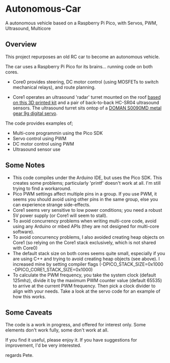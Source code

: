 # Autonomous-Car
A autonomous vehicle based on a Raspberry Pi Pico, with Servos, PWM, Ultrasound, Multicore 

## Overview

This project repurposes an old RC car to become an autonomous vehicle.

The car uses a Raspberry Pi Pico for its brains... running code on both cores.

- Core0 provides steering, DC motor control (using MOSFETs to switch mechanical relays), and route planning.

- Core1 operates an ultrasound 'radar' turret mounted on the roof [based on this 3D printed kit](https://www.tinkercad.com/embed/0e6vV6PrGs4?editbtn=1) and a pair of back-to-back HC-SR04 ultrasound sensors. The ultrasound turret sits ontop of a [DOMAN S0090MD metal gear 9g digital servo](http://www.domanrchobby.com/content/?130.html).

The code provides examples of;
 - Multi-core programmin using the Pico SDK
 - Servo control using PWM
 - DC motor control using PWM
 - Ultrasound sensor use

## Some Notes

- This code compiles under the Arduino IDE, but uses the Pico SDK. This creates some problems; particularly 'printf' doesn't work at all. I'm still trying to find a workaround.
- Pico PWM settings affect multiple pins in a group. If you use PWM, it seems you should avoid using other pins in the same group, else you can experience strange side-effects.
- Core1 seems very sensitive to low power conditions; you need a robust 5V power supply (or Core1 will seem to stall).
- To avoid concurrency problems when writing multi-core code, avoid using any Arduino or mbed APIs (they are not designed for multi-core software). 
- To avoid concurrency problems, I also avoided creating heap objects on Core1 (so relying on the Core1 stack exclusively, which is not shared with Core0)
- The default stack size on both cores seems quite small, especially if you are using C++ and trying to avoid creating heap objects (see above). I increased mine by setting compiler flags (-DPICO_STACK_SIZE=0x1000 -DPICO_CORE1_STACK_SIZE=0x1000)
- To calculate the PWM frequency, you take the system clock (default 125mhz), divide it by the maximum PWM counter value (default 65535) to arrive at the current PWM frequency. Then pick a clock divider to align with your needs. Take a look at the servo code for an example of how this works.

## Some Caveats

The code is a work in progress, and offered for interest only. Some elements don't work fully, some don't work at all.

If you find it useful, please enjoy it. If you have suggestions for improvement, I'd be very interested.

regards
Pete.
